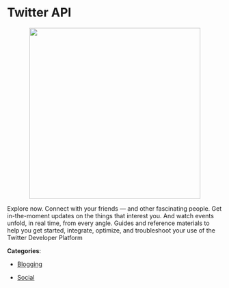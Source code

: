 # Twitter API
<p align="center">
    <img width="400" src="https://raw.githubusercontent.com/apis-list/apis-list/apis/twitter-api/logo_256x256.png" />
</p>

Explore now. Connect with your friends — and other fascinating people.  Get in-the-moment updates on the things that interest you. And watch events unfold, in real time, from every angle. Guides and reference materials to help you get started, integrate, optimize, and troubleshoot your use of the Twitter Developer Platform



**Categories**:

- [Blogging](https://github.com/apis-list/apis-list#blogging)

- [Social](https://github.com/apis-list/apis-list#social)




